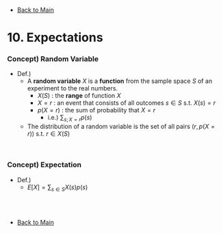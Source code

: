 - [Back to Main](../main.md)

# 10. Expectations
### Concept) Random Variable
- Def.)
  - A **random variable** $`X`$ is a **function** from the sample space $`S`$ of an experiment to the real numbers.
    - $`X(S)`$ : the **range** of function $`X`$
    - $`X=r`$ : an event that consists of all outcomes $`s\in S`$ s.t. $`X(s)=r`$
    - $`p(X=r)`$ : the sum of probability that $`X=r`$
      - i.e.) $`\displaystyle \sum_{s; X=r} p(s)`$
  - The distribution of a random variable is the set of all pairs $`(r, p(X=r))`$ s.t. $`r\in X(S)`$

<br>

### Concept) Expectation
- Def.)
  - $`E[X] = \sum_{s\in S} X(s)p(s)`$


<br><br>

- [Back to Main](../main.md)
